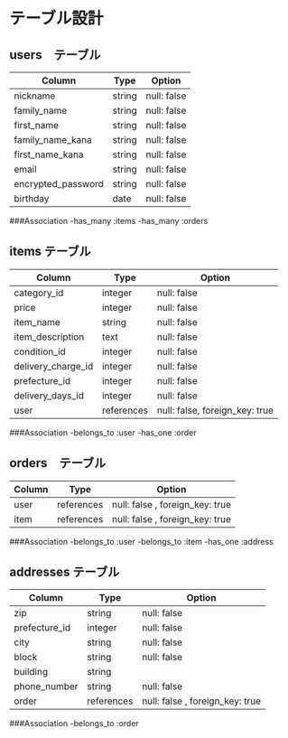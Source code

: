 # テーブル設計

## users　テーブル

| Column             | Type    | Option      |
| ------------------ | ------- | --------    |
| nickname           | string  | null: false |
| family_name        | string  | null: false |
| first_name         | string  | null: false |
| family_name_kana   | string  | null: false |
| first_name_kana    | string  | null: false |
| email              | string  | null: false |
| encrypted_password | string  | null: false |
| birthday           | date    | null: false |


###Association
-has_many :items
-has_many :orders


## items テーブル

| Column             | Type       | Option                         |
| ------------------ | ---------- | -----------------------------  |
| category_id        | integer    | null: false                    | 
| price              | integer    | null: false                    |
| item_name          | string     | null: false                    |
| item_description   | text       | null: false                    |
| condition_id       | integer    | null: false                    |
| delivery_charge_id | integer    | null: false                    |
| prefecture_id      | integer    | null: false                    |
| delivery_days_id   | integer    | null: false                    |
| user               | references | null: false, foreign_key: true | 

###Association
-belongs_to :user
-has_one :order


## orders　テーブル

| Column             | Type       | Option                          |
| ------------------ | ---------- | ------------------------------  |
| user               | references | null: false , foreign_key: true | 
| item               | references | null: false , foreign_key: true |

###Association
-belongs_to :user
-belongs_to :item
-has_one :address


## addresses テーブル

| Column           | Type       | Option                          |
| ---------------- | -------    | ------------------------------- |
| zip              | string     | null: false                     |
| prefecture_id    | integer    | null: false                     |
| city             | string     | null: false                     |
| block            | string     | null: false                     |
| building         | string     |                                 |
| phone_number     | string     | null: false                     |
| order            | references | null: false , foreign_key: true |

###Association
-belongs_to :order


